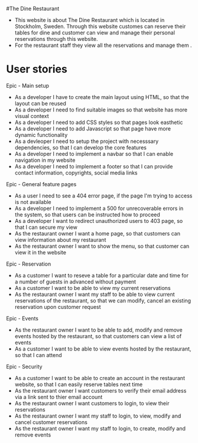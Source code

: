#The Dine Restaurant

- This website is about The Dine Restaurant which is located in Stockholm, Sweden. Through this website customes can reserve their tables
  for dine and customer can view and manage their personal reservations through this website.
- For the restaurant staff they view all the reservations and manage them .

# User stories

Epic - Main setup

- As a developer I have to create the main layout using HTML, so that the layout can be reused
- As a developer I need to find suitable images so that website has more visual context
- As a developer I need to add CSS styles so that pages look easthetic
- As a developer I need to add Javascript so that page have more dynamic functionality
- As a devleoper I need to setup the project with necesssary dependencies, so that I can develop the core features
- As a developer I need to implement a navbar so that I can enable navigation in my website
- As a developer I need to implement a footer so that I can provide contact information, copyrights, social media links

Epic - General feature pages

- As a user I need to see a 404 error page, if the page I'm trying to access is not available
- As a developer I need to implement a 500 for unrecoverable errors in the system, so that users can be instructed how to proceed
- As a developer I want to redirect unauthorized users to 403 page, so that I can secure my view
- As the restaurant owner I want a home page, so that customers can view information about my restaurant
- As the restaurant owner I want to show the menu, so that customer can view it in the website

Epic - Reservation

- As a customer I want to reseve a table for a particular date and time for a number of guests in advanced without payment
- As a customer I want to be able to view my current reservations
- As the restaurant owner I want my staff to be able to view current reservations of the restaurant, so that we can modify, cancel an existing reservation upon customer request

Epic - Events

- As the restaurant owner I want to be able to add, modify and remove events hosted by the restaurant, so that customers can view a list of events
- As a customer I want to be able to view events hosted by the restaurant, so that I can attend

Epic - Security

- As a customer I want to be able to create an account in the restaurant website, so that I can easily reserve tables next time
- As the restaurant owner I want customers to verify their email address via a link sent to thier email account
- As the restaurant owner I want customers to login, to view their reservations
- As the restaurant owner I want my staff to login, to view, modify and cancel customer reservations
- As the restaurant owner I want my staff to login, to create, modify and remove events
